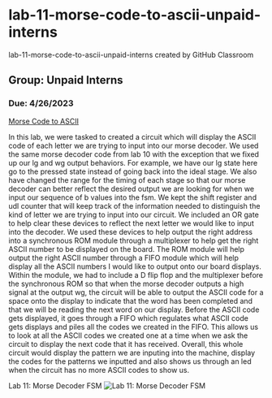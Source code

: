 # lab-11-morse-code-to-ascii-unpaid-interns
lab-11-morse-code-to-ascii-unpaid-interns created by GitHub Classroom
## Group: Unpaid Interns
### Due: 4/26/2023

<ins> Morse Code to ASCII</ins>

In this lab, we were tasked to created a circuit which will display the ASCII code of each letter we are trying to input into our morse decoder. We used the same morse decoder code from lab 10 with the exception that we fixed up our lg and wg output behaviors. For example, we have our lg state here go to the pressed state instead of going back into the ideal stage. We also have changed the range for the timing of each stage so that our morse decoder can better reflect the desired output we are looking for when we input our sequence of b values into the fsm. We kept the shift register and udl counter that will keep track of the information needed to distinguish the kind of letter we are trying to input into our circuit. We included an OR gate to help clear these devices to reflect the next letter we would like to input into the decoder. We used these devices to help output the right address into a synchronous ROM module through a multiplexer to help get the right ASCII number to be displayed on the board. The ROM module will help output the right ASCII number through a FIFO module which will help display all the ASCII numbers I would like to output onto our board displays. Within the module, we had to include a D flip flop and the multiplexer before the synchronous ROM so that when the morse decoder outputs a high signal at the output wg, the circuit will be able to output the ASCII code for a space onto the display to indicate that the word has been completed and that we will be reading the next word on our display. Before the ASCII code gets displayed, it goes through a FIFO which regulates what ASCII code gets displays and piles all the codes we created in the FIFO. This allows us to look at all the ASCII codes we created one at a time when we ask the circuit to display the next code that it has received. Overall, this whole circuit would display the pattern we are inputing into the machine, display the codes for the patterns we inputted and also shows us through an led when the circuit has no more ASCII codes to show us.

Lab 11: Morse Decoder FSM ![Lab 11: Morse Decoder FSM](https://github.com/Spring-2023-Classes/lab-11-morse-code-to-ascii-unpaid-interns/blob/3d42936610ff02f764b2dd0e58805e6bbbca8e3c/Lab11_fsm.jpg)
